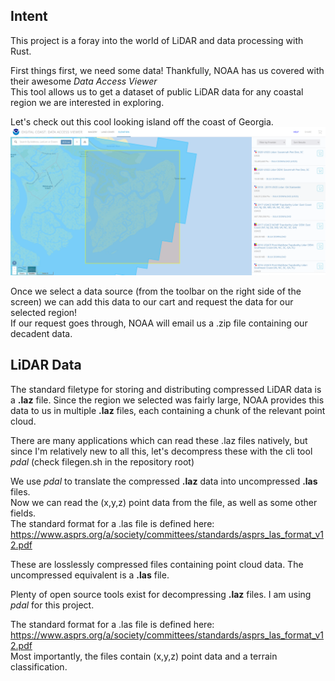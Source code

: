 ## Intent
This project is a foray into the world of LiDAR and data processing with Rust.

First things first, we need some data! Thankfully, NOAA has us covered with their awesome *Data Access Viewer*  
This tool allows us to get a dataset of public LiDAR data for any coastal region we are interested in exploring.

Let's check out this cool looking island off the coast of Georgia. ![Screenshot](images/tybee_snip.png)

Once we select a data source (from the toolbar on the right side of the screen) we can add this data to our cart and request the data for our selected region!  
If our request goes through, NOAA will email us a .zip file containing our decadent data.  

## LiDAR Data

The standard filetype for storing and distributing compressed LiDAR data is a **.laz** file. 
Since the region we selected was fairly large, NOAA provides this data to us in multiple **.laz** files, each containing a chunk of the relevant point cloud.

There are many applications which can read these .laz files natively, but since I'm relatively new to all this, let's decompress these with the cli tool *pdal* (check filegen.sh in the repository root)

We use *pdal* to translate the compressed **.laz** data into uncompressed **.las** files.  
Now we can read the (x,y,z) point data from the file, as well as some other fields.   
The standard format for a .las file is defined here: https://www.asprs.org/a/society/committees/standards/asprs_las_format_v12.pdf  



These are losslessly compressed files containing point cloud data. The uncompressed equivalent is a **.las** file.  

Plenty of open source tools exist for decompressing **.laz** files. I am using *pdal* for this project.  

The standard format for a .las file is defined here: https://www.asprs.org/a/society/committees/standards/asprs_las_format_v12.pdf  
Most importantly, the files contain (x,y,z) point data and a terrain classification.

